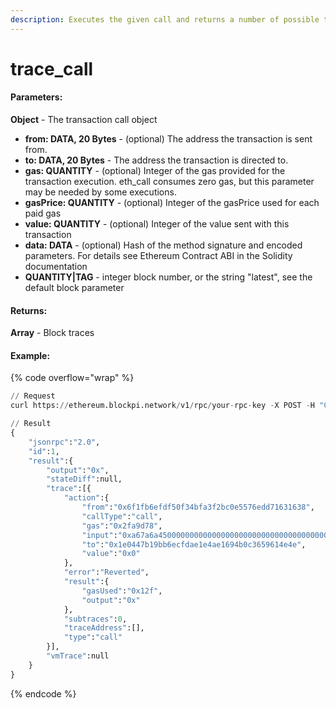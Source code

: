 ```yaml
---
description: Executes the given call and returns a number of possible traces for it.
---
```


# trace\_call

#### **Parameters:**

**Object** - The transaction call object

* **from: DATA, 20 Bytes** - (optional) The address the transaction is sent from.
* **to: DATA, 20 Bytes** - The address the transaction is directed to.
* **gas: QUANTITY** - (optional) Integer of the gas provided for the transaction execution. eth\_call consumes zero gas, but this parameter may be needed by some executions.
* **gasPrice: QUANTITY** - (optional) Integer of the gasPrice used for each paid gas
* **value: QUANTITY** - (optional) Integer of the value sent with this transaction
* **data: DATA** - (optional) Hash of the method signature and encoded parameters. For details see Ethereum Contract ABI in the Solidity documentation
* **QUANTITY|TAG** - integer block number, or the string "latest", see the default block parameter

#### **Returns:**

**Array** - Block traces

#### Example:

{% code overflow="wrap" %}
```python
// Request
curl https://ethereum.blockpi.network/v1/rpc/your-rpc-key -X POST -H "Content-Type: application/json" -d '{"method":"trace_call","params":[{"from": "0x6f1FB6EFDf50F34bFA3F2bC0E5576EdD71631638","to": "0x1E0447b19BB6EcFdAe1e4AE1694b0C3659614e4e","value": "0x0","data": "0xa67a6a45000000000000000000000000000000000000000000000000000000000000004000000000000000000000000000"},["trace"]],"id":1,"jsonrpc":"2.0"}'

// Result
{
    "jsonrpc":"2.0",
    "id":1,
    "result":{
        "output":"0x",
        "stateDiff":null,
        "trace":[{
            "action":{
                "from":"0x6f1fb6efdf50f34bfa3f2bc0e5576edd71631638",
                "callType":"call",
                "gas":"0x2fa9d78",
                "input":"0xa67a6a45000000000000000000000000000000000000000000000000000000000000004000000000000000000000000000",
                "to":"0x1e0447b19bb6ecfdae1e4ae1694b0c3659614e4e",
                "value":"0x0"
            },
            "error":"Reverted",
            "result":{
                "gasUsed":"0x12f",
                "output":"0x"
            },
            "subtraces":0,
            "traceAddress":[],
            "type":"call"
        }],
        "vmTrace":null
    }
}
```
{% endcode %}
